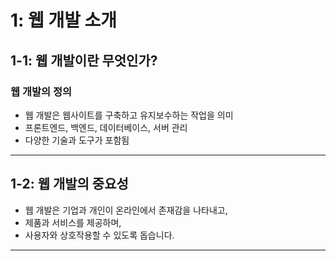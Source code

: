 # 1: 웹 개발 소개
## 1-1: 웹 개발이란 무엇인가?
### 웹 개발의 정의
- 웹 개발은 웹사이트를 구축하고 유지보수하는 작업을 의미
- 프론트엔드, 백엔드, 데이터베이스, 서버 관리 
- 다양한 기술과 도구가 포함됨
---
## 1-2: 웹 개발의 중요성
- 웹 개발은 기업과 개인이 온라인에서 존재감을 나타내고,
- 제품과 서비스를 제공하며, 
- 사용자와 상호작용할 수 있도록 돕습니다.
---